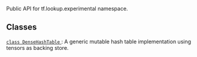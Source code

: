 Public API for tf.lookup.experimental namespace.



## Classes
[ `class DenseHashTable` ](https://tensorflow.google.cn/api_docs/python/tf/lookup/experimental/DenseHashTable): A generic mutable hash table implementation using tensors as backing store.

